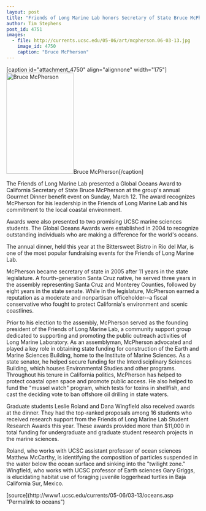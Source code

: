 ```yaml
---
layout: post
title: "Friends of Long Marine Lab honors Secretary of State Bruce McPherson with Global Oceans Award"
author: Tim Stephens
post_id: 4751
images:
  - file: http://currents.ucsc.edu/05-06/art/mcpherson.06-03-13.jpg
    image_id: 4750
    caption: "Bruce McPherson"
---
```


[caption id="attachment_4750" align="alignnone" width="175"]<a href="http://localhost/mysite/wp-content/uploads/2006/03/mcpherson.06-03-13.jpg"><img class="size-full wp-image-4750" src="http://localhost/mysite/wp-content/uploads/2006/03/mcpherson.06-03-13.jpg" alt="Bruce McPherson" width="175" height="263" /></a>Bruce McPherson[/caption]
<a name="content" id="content"></a>
<p>
  The Friends of Long Marine Lab presented a Global Oceans Award to California Secretary of State Bruce McPherson at the group's annual Gourmet Dinner benefit event on Sunday, March 12. The award recognizes McPherson for his leadership in the Friends of Long Marine Lab and his commitment to the local coastal environment.
</p>
<p>
  Awards were also presented to two promising UCSC marine sciences students. The Global Oceans Awards were established in 2004 to recognize outstanding individuals who are making a difference for the world's oceans.
</p>
<p>
  The annual dinner, held this year at the Bittersweet Bistro in Rio del Mar, is one of the most popular fundraising events for the Friends of Long Marine Lab.
</p>
<p>
  McPherson became secretary of state in 2005 after 11 years in the state legislature. A fourth-generation Santa Cruz native, he served three years in the assembly representing Santa Cruz and Monterey Counties, followed by eight years in the state senate. While in the legislature, McPherson earned a reputation as a moderate and nonpartisan officeholder--a fiscal conservative who fought to protect California's environment and scenic coastlines.
</p>
<p>
  Prior to his election to the assembly, McPherson served as the founding president of the Friends of Long Marine Lab, a community support group dedicated to supporting and promoting the public outreach activities of Long Marine Laboratory. As an assemblyman, McPherson advocated and played a key role in obtaining state funding for construction of the Earth and Marine Sciences Building, home to the Institute of Marine Sciences. As a state senator, he helped secure funding for the Interdisciplinary Sciences Building, which houses Environmental Studies and other programs. Throughout his tenure in California politics, McPherson has helped to protect coastal open space and promote public access. He also helped to fund the "mussel watch" program, which tests for toxins in shellfish, and cast the deciding vote to ban offshore oil drilling in state waters.
</p>
<p>
  Graduate students Leslie Roland and Dana Wingfield also received awards at the dinner. They had the top-ranked proposals among 16 students who received research support from the Friends of Long Marine Lab Student Research Awards this year. These awards provided more than $11,000 in total funding for undergraduate and graduate student research projects in the marine sciences.
</p>
<p>
  Roland, who works with UCSC assistant professor of ocean sciences Matthew McCarthy, is identifying the composition of particles suspended in the water below the ocean surface and sinking into the "twilight zone." Wingfield, who works with UCSC professor of Earth sciences Gary Griggs, is elucidating habitat use of foraging juvenile loggerhead turtles in Baja California Sur, Mexico.
</p>
<form>
  <input name="t1" size="-1" type="hidden">
</form>




</p>
[source](http://www1.ucsc.edu/currents/05-06/03-13/oceans.asp "Permalink to oceans")
